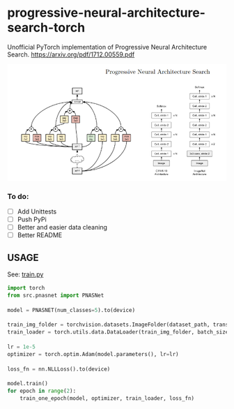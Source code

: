 # progressive-neural-architecture-search-torch
Unofficial PyTorch implementation of Progressive Neural Architecture Search. https://arxiv.org/pdf/1712.00559.pdf

<img src="assets/architecturePNAS.png" alt="architecturePNAS" width="600"/>


### To do:
- [ ] Add Unittests
- [ ] Push PyPi
- [ ] Better and easier data cleaning
- [ ] Better README

## USAGE

See: [train.py](train.py)

```python
import torch
from src.pnasnet import PNASNet

model = PNASNET(num_classes=5).to(device)

train_img_folder = torchvision.datasets.ImageFolder(dataset_path, transform=transform)
train_loader = torch.utils.data.DataLoader(train_img_folder, batch_size=4, shuffle=True, num_workers=1, pin_memory=True)

lr = 1e-5
optimizer = torch.optim.Adam(model.parameters(), lr=lr)

loss_fn = nn.NLLLoss().to(device)

model.train()
for epoch in range(2):
    train_one_epoch(model, optimizer, train_loader, loss_fn)
```
